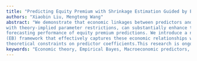 ```yaml
---
title: "Predicting Equity Premium with Shrinkage Estimation Guided by Economic Theory"
authors: "Xiaobin Liu, Mengteng Wang"
abstract: "We demonstrate that economic linkages between predictors and real economy, along
with theory-implied parameter restrictions, can substantially enhance the out-of-sample
forecasting performance of equity premium predictions. We introduce a novel empirical Bayes
(EB) framework that effectively captures these economic relationships while accommodating
theoretical constraints on predictor coefficients.This research is ongoing, and further developments will be provided in future versions."
keywords: "Economic theory, Empirical Bayes, Macroeconomic predictors, Aggregate market excessive return"
---
```


